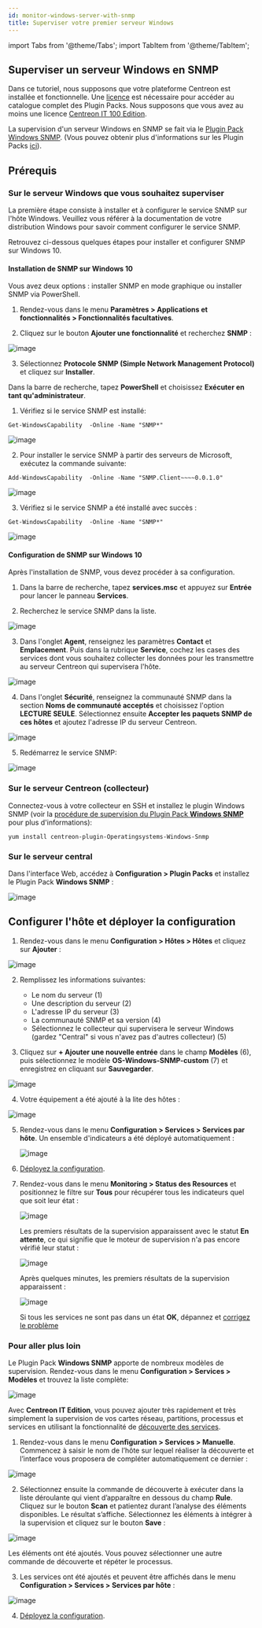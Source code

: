```yaml
---
id: monitor-windows-server-with-snmp
title: Superviser votre premier serveur Windows
---
```

import Tabs from '@theme/Tabs';
import TabItem from '@theme/TabItem';

## Superviser un serveur Windows en SNMP

Dans ce tutoriel, nous supposons que votre plateforme Centreon est installée et fonctionnelle. Une [licence](../administration/licenses.md) est nécessaire pour accéder au catalogue complet des Plugin Packs. Nous supposons que vous avez au moins une licence [Centreon IT 100 Edition](it100.md).

La supervision d'un serveur Windows en SNMP se fait via le [Plugin Pack Windows SNMP](/pp/integrations/plugin-packs/procedures/operatingsystems-windows-snmp). (Vous pouvez obtenir plus d'informations sur les Plugin Packs [ici](../monitoring/pluginpacks.md)).

## Prérequis

### Sur le serveur Windows que vous souhaitez superviser

La première étape consiste à installer et à configurer le service SNMP sur l'hôte Windows.
Veuillez vous référer à la documentation de votre distribution Windows pour savoir comment configurer le service SNMP.

Retrouvez ci-dessous quelques étapes pour installer et configurer SNMP sur Windows 10.

#### Installation de SNMP sur Windows 10

Vous avez deux options : installer SNMP en mode graphique ou installer SNMP via PowerShell.

<Tabs groupId="sync">
<TabItem value="En accédant aux Paramètres Windows" label="En accédant aux Paramètres Windows">

1. Rendez-vous dans le menu **Paramètres > Applications et fonctionnalités > Fonctionnalités facultatives**.

2. Cliquez sur le bouton **Ajouter une fonctionnalité** et recherchez **SNMP** :

  ![image](../assets/getting-started/prise_en_main_windows_snmp_4.png)

3. Sélectionnez **Protocole SNMP (Simple Network Management Protocol)** et cliquez sur **Installer**.

</TabItem>
<TabItem value=" Avec Windows PowerShell" label=" Avec Windows PowerShell">

Dans la barre de recherche, tapez **PowerShell** et choisissez **Exécuter en tant qu'administrateur**.

1. Vérifiez si le service SNMP est installé:

  ```shell
  Get-WindowsCapability  -Online -Name "SNMP*"
  ```

  ![image](../assets/getting-started/prise_en_main_windows_snmp_1.png)

2. Pour installer le service SNMP à partir des serveurs de Microsoft, exécutez la commande suivante:

  ```shell
  Add-WindowsCapability  -Online -Name "SNMP.Client~~~~0.0.1.0"
  ```

  ![image](../assets/getting-started/prise_en_main_windows_snmp_2.png)

3. Vérifiez si le service SNMP a été installé avec succès :

  ```shell
  Get-WindowsCapability  -Online -Name "SNMP*"
  ```

  ![image](../assets/getting-started/prise_en_main_windows_snmp_3.png)

</TabItem>
</Tabs>

#### Configuration de SNMP sur Windows 10

Après l'installation de SNMP, vous devez procéder à sa configuration.

1. Dans la barre de recherche, tapez **services.msc** et appuyez sur **Entrée** pour lancer le panneau **Services**.

2. Recherchez le service SNMP dans la liste.

  ![image](../assets/getting-started/prise_en_main_windows_snmp_7.png)

3. Dans l'onglet **Agent**, renseignez les paramètres **Contact** et **Emplacement**. Puis dans la rubrique **Service**, cochez les cases des services dont vous souhaitez collecter les données pour les transmettre au serveur Centreon qui supervisera l'hôte.

  ![image](../assets/getting-started/prise_en_main_windows_snmp_6.png)

4. Dans l'onglet **Sécurité**, renseignez la communauté SNMP dans la section **Noms de communauté acceptés** et choisissez l'option **LECTURE SEULE**.
Sélectionnez ensuite **Accepter les paquets SNMP de ces hôtes** et ajoutez l'adresse IP du serveur Centreon.

  ![image](../assets/getting-started/prise_en_main_windows_snmp_8.png)

5. Redémarrez le service SNMP:

  ![image](../assets/getting-started/prise_en_main_windows_snmp_5.png)

### Sur le serveur Centreon (collecteur)

Connectez-vous à votre collecteur en SSH et installez le plugin Windows SNMP (voir la [procédure de supervision du Plugin Pack **Windows SNMP**](/pp/integrations/plugin-packs/procedures/operatingsystems-windows-snmp) pour plus d'informations):

```shell
yum install centreon-plugin-Operatingsystems-Windows-Snmp
```

### Sur le serveur central

Dans l'interface Web, accédez à **Configuration > Plugin Packs** et installez le Plugin Pack **Windows SNMP** :

![image](../assets/getting-started/prise_en_main_windows_snmp_10.gif)

## Configurer l'hôte et déployer la configuration

1. Rendez-vous dans le menu **Configuration > Hôtes > Hôtes** et cliquez sur **Ajouter** :

  ![image](../assets/getting-started/prise_en_main_windows_snmp_11.gif)

2. Remplissez les informations suivantes:

   * Le nom du serveur (1)
   * Une description du serveur (2)
   * L'adresse IP du serveur (3)
   * La communauté SNMP et sa version (4)
   * Sélectionnez le collecteur qui supervisera le serveur Windows (gardez "Central" si vous n'avez pas d'autres collecteur) (5)

3. Cliquez sur **+ Ajouter une nouvelle entrée** dans le champ **Modèles** (6), puis sélectionnez le modèle **OS-Windows-SNMP-custom** (7) et enregistrez en cliquant sur **Sauvegarder**.

  ![image](../assets/getting-started/prise_en_main_windows_snmp_12.png)

4. Votre équipement a été ajouté à la lite des hôtes :

  ![image](../assets/getting-started/prise_en_main_windows_snmp_13.png)

5. Rendez-vous dans le menu **Configuration > Services > Services par hôte**. Un ensemble d'indicateurs a été déployé automatiquement :

   ![image](../assets/getting-started/prise_en_main_windows_snmp_14.gif)

6. [Déployez la configuration](first-supervision#deploying-a-configuration).

7. Rendez-vous dans le menu **Monitoring > Status des Resources** et positionnez le filtre sur **Tous** pour récupérer tous les indicateurs quel que soit leur état :

	![image](../assets/getting-started/quick_start_windows_snmp_15.png)

   Les premiers résultats de la supervision apparaissent avec le statut **En attente**, ce qui signifie que le moteur de supervision n'a pas encore vérifié leur statut :

   ![image](../assets/getting-started/prise_en_main_windows_snmp_17.png)

   Après quelques minutes, les premiers résultats de la supervision apparaissent :

   ![image](../assets/getting-started/prise_en_main_windows_snmp_16.png)

   Si tous les services ne sont pas dans un état **OK**, dépannez et [corrigez le problème](../integrations/plugin-packs/tutorials/troubleshooting-plugins)

### Pour aller plus loin

Le Plugin Pack **Windows SNMP** apporte de nombreux modèles de supervision. Rendez-vous dans le menu  **Configuration > Services > Modèles** et trouvez la liste complète:

![image](../assets/getting-started/prise_en_main_windows_snmp_18.png)

Avec **Centreon IT Edition**, vous pouvez ajouter très rapidement et très simplement la supervision de vos cartes réseau, partitions, processus et services en utilisant la fonctionnalité de [découverte des services](../monitoring/discovery/services-discovery).

1. Rendez-vous dans le menu **Configuration > Services > Manuelle**. Commencez à saisir le nom de l’hôte sur lequel réaliser la découverte et l’interface vous proposera de compléter automatiquement ce dernier :

  ![image](../assets/getting-started/prise_en_main_windows_snmp_19.png)

2. Sélectionnez ensuite la commande de découverte à exécuter dans la liste déroulante qui vient d’apparaître en dessous du champ **Rule**. Cliquez sur le bouton **Scan** et patientez durant l’analyse des éléments disponibles. Le résultat s’affiche. Sélectionnez les éléments à intégrer à la supervision et cliquez sur le bouton **Save** :

  ![image](../assets/getting-started/prise_en_main_windows_snmp_20.png)

  Les éléments ont été ajoutés. Vous pouvez sélectionner une autre commande de découverte et répéter le processus.

3. Les services ont été ajoutés et peuvent être affichés dans le menu **Configuration > Services > Services par hôte** :

  ![image](../assets/getting-started/prise_en_main_windows_snmp_21.png)

4. [Déployez la configuration](first-supervision#deploying-a-configuration).
